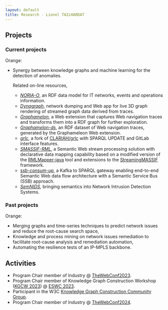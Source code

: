 ```yaml
---
layout: default
title: Research - Lionel TAILHARDAT
---
```


## Projects

### Current projects

Orange:

* Synergy between knowledge graphs and machine learning for the detection of anomalies.  
  
  Related on-line resources,
  * *[NORIA-O](https://w3id.org/noria/)*, an RDF data model for IT networks, events and operations information. 
  * *[Dynagraph](https://github.com/Orange-OpenSource/dynagraph)*, network dumping and Web app for live 3D graph rendering of streamed graph data derived from traces.
  * *[Graphamelon](https://github.com/Orange-OpenSource/graphameleon)*, a Web extension that captures Web navigation traces and transforms them into a RDF graph for further exploration.
  * *[Graphamelon-ds](https://github.com/Orange-OpenSource/graphameleon-ds)*, an RDF dataset of Web navigation traces, generated by the Graphameleon Web extension.
  * *[grlc](https://github.com/Orange-OpenSource/grlc)*, a fork of [CLARIAH/grlc](https://github.com/CLARIAH/grlc) with SPARQL UPDATE and GitLab interface features.
  * *[SMASSIF-RML](https://github.com/Orange-OpenSource/SMASSIF-RML)*, a Semantic Web stream processing solution with declarative data mapping capability based on a modified version of the [RMLMapper-java](https://github.com/RMLio/rmlmapper-java) tool and extensions to the [StreamingMASSIF](https://github.com/IBCNServices/StreamingMASSIF) framework.
  * *[ssb-consum-up](https://github.com/Orange-OpenSource/ssb-consum-up)*, a Kafka to SPARQL gateway enabling end-to-end Semantic Web data flow architecture with a Semantic Service Bus (SSB) approach.
  * *[SemNIDS](https://github.com/D2KLab/SemNIDS)*, bringing semantics into Network Intrusion Detection Systems.  

### Past projects

Orange:

* Merging graphs and time-series techniques to predict network issues and reduce the root-cause search space,
* Knowledge and process mining on network issues remediation to facilitate root-cause analysis and remediation automation,
* Automating the resilience tests of an IP-MPLS backbone.

## Activities

* Program Chair member of Industry @ [TheWebConf2023](https://www2023.thewebconf.org/).
* Program Chair member of Knowledge Graph Construction Workshop ([KGCW 2023](https://kg-construct.github.io/workshop/2023/)) @ [ESWC 2023](https://2023.eswc-conferences.org/).
* Participant in the W3C [Knowledge Graph Construction Community Group](https://www.w3.org/community/kg-construct/).
* Program Chair member of Industry @ [TheWebConf2024](https://www2024.thewebconf.org/calls/industry/).
